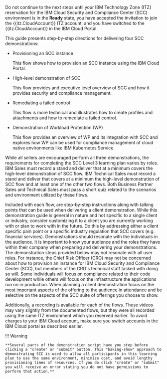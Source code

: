 Do not continue to the next steps until your IBM Technology Zone (ITZ) reservation for the IBM Cloud Security and Compliance Center (SCC) environment is in the **Ready** state, you have accepted the invitation to join the {{itz.CloudAccount}} ITZ account, and you have switched to the {{itz.CloudAccount}} in the IBM Cloud Portal.

This guide presents step-by-step directions for delivering four SCC demonstrations:
  
  - Provisioning an SCC instance 
    
    This flow shows how to provision an SCC instance using the IBM Cloud Portal.
  
  - High-level demonstration of SCC
    
    This flow provides and executive level overview of SCC and how it provides security and compliance management.      

  - Remediating a failed control
    
    This flow is more technical and illustrates how to create profiles and attachments and how to remediate a failed control.    
    
  - Demonstration of Workload Protection (WP)
    
    This flow provides an overview of WP and its integration with SCC and explores how WP can be used for compliance management of cloud native environments like IBM Kubernetes Service.

While all sellers are encouraged perform all three demonstrations, the requirements for completing the SCC Level 3 learning plan varies by roles. IBM Sales must record a stand and deliver that at a minimum covers the high-level demonstration of SCC flow. IBM Technical Sales must record a stand and deliver that covers at a minimum the high-level demonstration of SCC flow and at least one of the other two flows. Both Business Partner Sales and Technical Sales must pass a short quiz related to the scenarios and environment utilized by these flows.

Included with each flow, are step-by-step instructions along with talking points that can be used when delivering a client demonstration. While this demonstration guide is general in nature and not specific to a single client or industry, consider customizing it to a client you are currently working with or plan to work with in the future. Do this by addressing either a client specific pain point or a specific industry regulation that SCC covers (e.g. financial services). Demonstrations should resonate with the individuals in the audience. It is important to know your audience and the roles they have within their company when preparing and delivering your demonstrations. The demonstration steps provided below may not resonate with all user roles. For instance, the Chief Risk Officer (CRO) may not be concerned about how to provision an instance for IBM Cloud Security and Compliance Center (SCC), but members of the CRO's technical staff tasked with doing so will. Some individuals will focus on compliance related to their code development while others will focus on the infrastructure the applications run on in production. When planning a client demonstration focus on the most important aspects of the offering to the audience in attendance and be selective on the aspects of the SCC suite of offerings you choose to show.

Additionally, a recording is available for each of the flows. These videos may vary slightly from the documented flows, but they were all recorded using the same ITZ environment which you reserved earlier. To avoid charges to your IBM Cloud account, make sure you switch accounts in the IBM Cloud portal as described earlier.

!!! Warning 

    **Several parts of the demonstration script have you stop before clicking a "create" or "submit" button. This "baking-show" approach to demonstrating SCC is used to allow all participants in this learning plan to use the same environment, minimize cost, and avoid lengthy provisioning times of resources. If you do click "create" or "submit" you will receive an error stating you do not have permissions to perform that action.**
